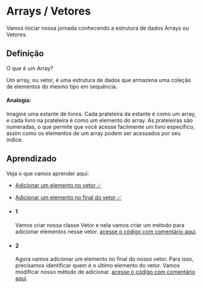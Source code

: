 
# Arrays / Vetores

Vamos iniciar nossa jornada conhecendo a estrutura de dados Arrays ou Vetores.

## Definição

O que é um Array?

Um array, ou vetor, é uma estrutura de dados que armazena uma coleção de elementos do mesmo tipo em sequência. 

#### Analogia:

Imagine uma estante de livros. Cada prateleira da estante é como um array, e cada livro na prateleira é como um elemento do array. As prateleiras são numeradas, o que permite que você acesse facilmente um livro específico, assim como os elementos de um array podem ser acessados por seu índice.

## Aprendizado

Veja o que vamos aprender aqui:
 - [Adicionar um elemento no vetor ✅](#1)
 - [Adicionar um elemento no final do vetor ✅](#2)

- #### 1
     Vamos criar nossa classe Vetor e nela vamos criar um método para adicionar elementos nesse vetor. [acesse o código com comentário aqui](https://github.com/uluizeduardo/Estrutura-de-Dados/blob/main/Estrutura-de-Dados/src/arrays/exemplo1/Vetor.java).

- #### 2
     Agora vamos adicionar um elemento no final do nosso vetor. Para isso, precisamos identificar quem é o último elemento do vetor. Vamos modificar nosso método de adicionar. [acesse o código com comentário aqui](https://github.com/uluizeduardo/Estrutura-de-Dados/blob/main/Estrutura-de-Dados/src/arrays/exemplo2/Vetor.java).